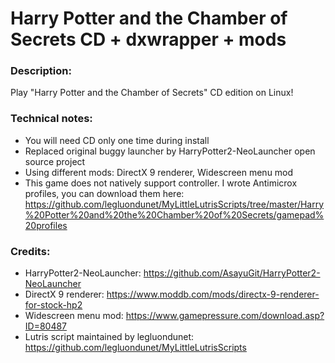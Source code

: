 # Harry Potter and the Chamber of Secrets CD + dxwrapper + mods
### Description:
Play "Harry Potter and the Chamber of Secrets" CD edition on Linux!
### Technical notes:
- You will need CD only one time during install
- Replaced original buggy launcher by HarryPotter2-NeoLauncher open source project
- Using different mods: DirectX 9 renderer, Widescreen menu mod
- This game does not natively support controller. I wrote Antimicrox profiles, you can download them here:
https://github.com/legluondunet/MyLittleLutrisScripts/tree/master/Harry%20Potter%20and%20the%20Chamber%20of%20Secrets/gamepad%20profiles
### Credits:
- HarryPotter2-NeoLauncher: https://github.com/AsayuGit/HarryPotter2-NeoLauncher
- DirectX 9 renderer: https://www.moddb.com/mods/directx-9-renderer-for-stock-hp2
- Widescreen menu mod: https://www.gamepressure.com/download.asp?ID=80487
- Lutris script maintained by legluondunet: https://github.com/legluondunet/MyLittleLutrisScripts
